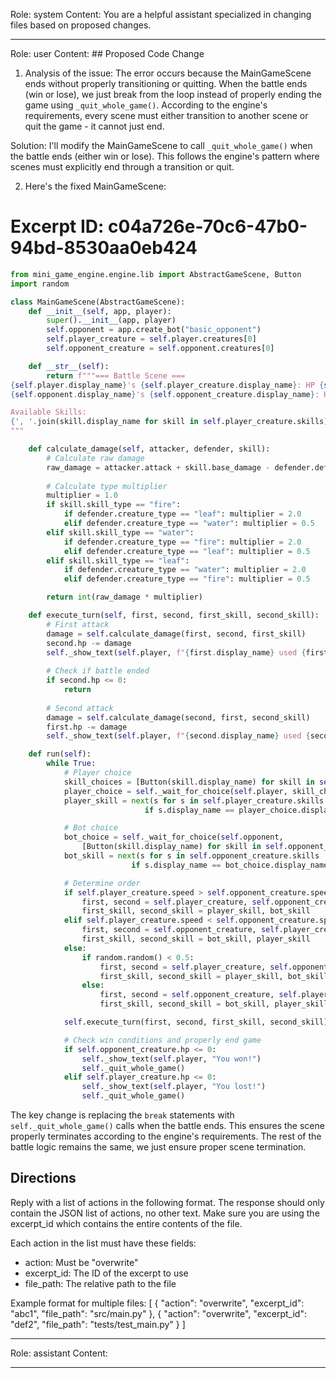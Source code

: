 Role: system
Content: You are a helpful assistant specialized in changing files based on proposed changes.
__________________
Role: user
Content: ## Proposed Code Change
1. Analysis of the issue:
The error occurs because the MainGameScene ends without properly transitioning or quitting. When the battle ends (win or lose), we just break from the loop instead of properly ending the game using `_quit_whole_game()`. According to the engine's requirements, every scene must either transition to another scene or quit the game - it cannot just end.

Solution:
I'll modify the MainGameScene to call `_quit_whole_game()` when the battle ends (either win or lose). This follows the engine's pattern where scenes must explicitly end through a transition or quit.

2. Here's the fixed MainGameScene:

# Excerpt ID: c04a726e-70c6-47b0-94bd-8530aa0eb424
```python main_game/scenes/main_game_scene.py
from mini_game_engine.engine.lib import AbstractGameScene, Button
import random

class MainGameScene(AbstractGameScene):
    def __init__(self, app, player):
        super().__init__(app, player)
        self.opponent = app.create_bot("basic_opponent")
        self.player_creature = self.player.creatures[0]
        self.opponent_creature = self.opponent.creatures[0]

    def __str__(self):
        return f"""=== Battle Scene ===
{self.player.display_name}'s {self.player_creature.display_name}: HP {self.player_creature.hp}/{self.player_creature.max_hp}
{self.opponent.display_name}'s {self.opponent_creature.display_name}: HP {self.opponent_creature.hp}/{self.opponent_creature.max_hp}

Available Skills:
{', '.join(skill.display_name for skill in self.player_creature.skills)}
"""

    def calculate_damage(self, attacker, defender, skill):
        # Calculate raw damage
        raw_damage = attacker.attack + skill.base_damage - defender.defense
        
        # Calculate type multiplier
        multiplier = 1.0
        if skill.skill_type == "fire":
            if defender.creature_type == "leaf": multiplier = 2.0
            elif defender.creature_type == "water": multiplier = 0.5
        elif skill.skill_type == "water":
            if defender.creature_type == "fire": multiplier = 2.0
            elif defender.creature_type == "leaf": multiplier = 0.5
        elif skill.skill_type == "leaf":
            if defender.creature_type == "water": multiplier = 2.0
            elif defender.creature_type == "fire": multiplier = 0.5

        return int(raw_damage * multiplier)

    def execute_turn(self, first, second, first_skill, second_skill):
        # First attack
        damage = self.calculate_damage(first, second, first_skill)
        second.hp -= damage
        self._show_text(self.player, f"{first.display_name} used {first_skill.display_name} for {damage} damage!")
        
        # Check if battle ended
        if second.hp <= 0:
            return
            
        # Second attack
        damage = self.calculate_damage(second, first, second_skill)
        first.hp -= damage
        self._show_text(self.player, f"{second.display_name} used {second_skill.display_name} for {damage} damage!")

    def run(self):
        while True:
            # Player choice
            skill_choices = [Button(skill.display_name) for skill in self.player_creature.skills]
            player_choice = self._wait_for_choice(self.player, skill_choices)
            player_skill = next(s for s in self.player_creature.skills 
                              if s.display_name == player_choice.display_name)

            # Bot choice
            bot_choice = self._wait_for_choice(self.opponent, 
                [Button(skill.display_name) for skill in self.opponent_creature.skills])
            bot_skill = next(s for s in self.opponent_creature.skills 
                           if s.display_name == bot_choice.display_name)

            # Determine order
            if self.player_creature.speed > self.opponent_creature.speed:
                first, second = self.player_creature, self.opponent_creature
                first_skill, second_skill = player_skill, bot_skill
            elif self.player_creature.speed < self.opponent_creature.speed:
                first, second = self.opponent_creature, self.player_creature
                first_skill, second_skill = bot_skill, player_skill
            else:
                if random.random() < 0.5:
                    first, second = self.player_creature, self.opponent_creature
                    first_skill, second_skill = player_skill, bot_skill
                else:
                    first, second = self.opponent_creature, self.player_creature
                    first_skill, second_skill = bot_skill, player_skill

            self.execute_turn(first, second, first_skill, second_skill)

            # Check win conditions and properly end game
            if self.opponent_creature.hp <= 0:
                self._show_text(self.player, "You won!")
                self._quit_whole_game()
            elif self.player_creature.hp <= 0:
                self._show_text(self.player, "You lost!")
                self._quit_whole_game()
```

The key change is replacing the `break` statements with `self._quit_whole_game()` calls when the battle ends. This ensures the scene properly terminates according to the engine's requirements. The rest of the battle logic remains the same, we just ensure proper scene termination.

## Directions
Reply with a list of actions in the following format. The response should only contain the JSON list of actions, no other text.
Make sure you are using the excerpt_id which contains the entire contents of the file.

Each action in the list must have these fields:
- action: Must be "overwrite"
- excerpt_id: The ID of the excerpt to use
- file_path: The relative path to the file

Example format for multiple files:
[
    {
        "action": "overwrite",
        "excerpt_id": "abc1",
        "file_path": "src/main.py"
    },
    {
        "action": "overwrite",
        "excerpt_id": "def2",
        "file_path": "tests/test_main.py"
    }
]
__________________
Role: assistant
Content: 
__________________
